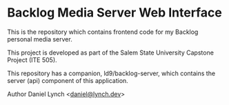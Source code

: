 # Backlog Media Server Web Interface
This is the repository which contains frontend code for my Backlog personal media server.

This project is developed as part of the Salem State University Capstone Project (ITE 505).

This repository has a companion, ld9/backlog-server,
which contains the server (api) component of this application.

Author Daniel Lynch &lt;daniel@lynch.dev&gt;